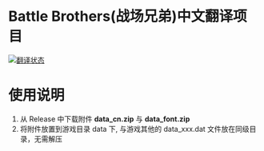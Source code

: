 Battle Brothers(战场兄弟)中文翻译项目
==========================================

<a href="http://battle-brothers-cn.shabbywu.cn/engage/Battle-Brothers-CN/zh_Hans/">
<img src="http://battle-brothers-cn.shabbywu.cn/widgets/Battle-Brothers-CN/zh_Hans/open-graph.png" alt="翻译状态" />
</a>


使用说明
==========================================
1. 从 Release 中下载附件 **data_cn.zip** 与 **data_font.zip**
2. 将附件放置到游戏目录 data 下, 与游戏其他的 data_xxx.dat 文件放在同级目录，无需解压
